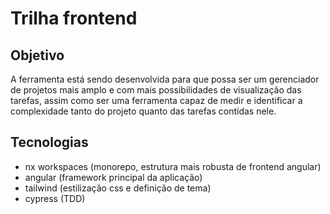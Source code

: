 # Trilha frontend

## Objetivo
A ferramenta está sendo desenvolvida para que possa ser um gerenciador de projetos mais amplo e com mais possibilidades de visualização das tarefas, assim como ser uma ferramenta capaz de medir e identificar a complexidade tanto do projeto quanto das tarefas contídas nele.

## Tecnologias
- nx workspaces (monorepo, estrutura mais robusta de frontend angular)
- angular (framework principal da aplicação)
- tailwind (estilização css e definição de tema)
- cypress (TDD)
